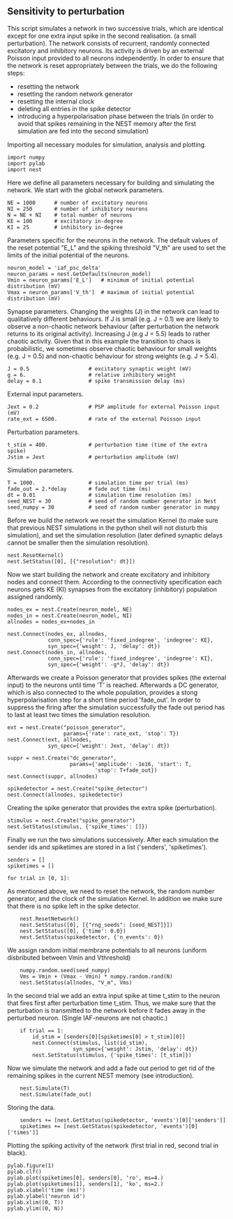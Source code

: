 

    
    
Sensitivity to perturbation
---------------------------
This script simulates a network in two successive trials, which
are identical except for one extra input spike in the second realisation.
(a small perturbation). The network consists of recurrent, randomly
connected excitatory and inhibitory neurons. Its activity is driven
by an external Poisson input provided to all neurons independently.
In order to ensure that the network is reset appropriately between
the trials, we do the following steps:
- resetting the network
- resetting the random network generator
- resetting the internal clock
- deleting all entries in the spike detector
- introducing a hyperpolarisation phase between the trials
  (in order to avoid that spikes remaining in the NEST memory
  after the first simulation are fed into the second simulation)

    
Importing all necessary modules for simulation, analysis and plotting.

    
    import numpy
    import pylab
    import nest
    
Here we define all parameters necessary for building and simulating
the network.
We start with the global network parameters.

    
    NE = 1000      # number of excitatory neurons
    NI = 250       # number of inhibitory neurons
    N = NE + NI    # total number of neurons
    KE = 100       # excitatory in-degree
    KI = 25        # inhibitory in-degree
    
Parameters specific for the neurons in the network. The  default values of
the reset potential "E_L" and the spiking threshold "V_th" are used to set
the limits of the initial potential of the neurons.

    
    neuron_model = 'iaf_psc_delta'
    neuron_params = nest.GetDefaults(neuron_model)
    Vmin = neuron_params['E_L']   # minimum of initial potential distribution (mV)
    Vmax = neuron_params['V_th']  # maximum of initial potential distribution (mV)
    
Synapse parameters. Changing the weights (J) in the network can lead to
qualitatively different behaviours. If J is small (e.g. J = 0.1) we are
likely to observe a non-chaotic network behaviour (after perturbation
the network returns to its original activity). Increasing J (e.g J = 5.5)
leads to rather chaotic activity. Given that in this example the
transition to chaos is probabilistic, we sometimes observe chaotic
behaviour for small weights (e.g. J = 0.5) and non-chaotic behaviour
for strong weights (e.g. J = 5.4).

    
    J = 0.5                   # excitatory synaptic weight (mV)
    g = 6.                    # relative inhibitory weight
    delay = 0.1               # spike transmission delay (ms)
    
External input parameters.

    
    Jext = 0.2                # PSP amplitude for external Poisson input (mV)
    rate_ext = 6500.          # rate of the external Poisson input
    
Perturbation parameters.

    
    t_stim = 400.             # perturbation time (time of the extra spike)
    Jstim = Jext              # perturbation amplitude (mV)
    
Simulation parameters.

    
    T = 1000.                 # simulation time per trial (ms)
    fade_out = 2.*delay       # fade out time (ms)
    dt = 0.01                 # simulation time resolution (ms)
    seed_NEST = 30            # seed of random number generator in Nest
    seed_numpy = 30           # seed of random number generator in numpy
    
Before we build the network we reset the simulation Kernel (to make sure
that previous NEST simulations in the python shell will not disturb this
simulation), and set the simulation resolution (later defined
synaptic delays cannot be smaller then the simulation resolution).

    
    nest.ResetKernel()
    nest.SetStatus([0], [{"resolution": dt}])
    
Now we start building the network and create excitatory and inhibitory
nodes and connect them. According to the connectivity specification
each neurons gets KE (KI) synapses from the excitatory (inhibitory)
population assigned randomly.

    
    nodes_ex = nest.Create(neuron_model, NE)
    nodes_in = nest.Create(neuron_model, NI)
    allnodes = nodes_ex+nodes_in
    
    nest.Connect(nodes_ex, allnodes,
                 conn_spec={'rule': 'fixed_indegree', 'indegree': KE},
                 syn_spec={'weight': J, 'delay': dt})
    nest.Connect(nodes_in, allnodes,
                 conn_spec={'rule': 'fixed_indegree', 'indegree': KI},
                 syn_spec={'weight': -g*J, 'delay': dt})
Afterwards we create a Poisson generator that provides spikes (the
external input) to the neurons until time 'T' is reached.
Afterwards a DC generator, which is also connected to the
whole population, provides a stong hyperpolarisation step for a short
time period 'fade_out'. In order to suppress the firing after the
simulation successfully the fade out period has to last at least two
times the simulation resolution.

    
    ext = nest.Create("poisson_generator",
                      params={'rate': rate_ext, 'stop': T})
    nest.Connect(ext, allnodes,
                 syn_spec={'weight': Jext, 'delay': dt})
    
    suppr = nest.Create("dc_generator",
                        params={'amplitude': -1e16, 'start': T,
                                'stop': T+fade_out})
    nest.Connect(suppr, allnodes)
    
    spikedetector = nest.Create("spike_detector")
    nest.Connect(allnodes, spikedetector)
    
Creating the spike generator that provides the extra spike (perturbation).

    stimulus = nest.Create("spike_generator")
    nest.SetStatus(stimulus, {'spike_times': []})
    
Finally we run the two simulations successively. After each simulation the
sender ids and spiketimes are stored in a list ('senders', 'spiketimes').

    
    senders = []
    spiketimes = []
    
    for trial in [0, 1]:
As mentioned above, we need to reset the network, the random number
generator, and the clock of the simulation Kernel. In addition we make
sure that there is no spike left in the spike detector.

        nest.ResetNetwork()
        nest.SetStatus([0], [{"rng_seeds": [seed_NEST]}])
        nest.SetStatus([0], {'time': 0.0})
        nest.SetStatus(spikedetector, {'n_events': 0})
    
We assign random initial membrane potentials to all neurons (uniform
disbributed between Vmin and Vthreshold)

    
        numpy.random.seed(seed_numpy)
        Vms = Vmin + (Vmax - Vmin) * numpy.random.rand(N)
        nest.SetStatus(allnodes, "V_m", Vms)
    
In the second trial we add an extra input spike at time t_stim to the
neuron that fires first after perturbation time t_stim. Thus, we make
sure that the perturbation is transmitted to the network before it fades
away in the perturbed neuron. (Single IAF-neurons are not chaotic.)

    
        if trial == 1:
            id_stim = [senders[0][spiketimes[0] > t_stim][0]]
            nest.Connect(stimulus, list(id_stim),
                         syn_spec={'weight': Jstim, 'delay': dt})
            nest.SetStatus(stimulus, {'spike_times': [t_stim]})
    
Now we simulate the network and add a fade out period to get rid of the
remaining spikes in the current NEST memory (see introduction).

    
        nest.Simulate(T)
        nest.Simulate(fade_out)
    
Storing the data.

    
        senders += [nest.GetStatus(spikedetector, 'events')[0]['senders']]
        spiketimes += [nest.GetStatus(spikedetector, 'events')[0]['times']]
    
Plotting the spiking activity of the network (first trial in red,
second trial in black).

    
    pylab.figure(1)
    pylab.clf()
    pylab.plot(spiketimes[0], senders[0], 'ro', ms=4.)
    pylab.plot(spiketimes[1], senders[1], 'ko', ms=2.)
    pylab.xlabel('time (ms)')
    pylab.ylabel('neuron id')
    pylab.xlim((0, T))
    pylab.ylim((0, N))
    
    




